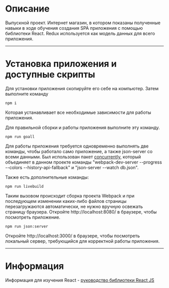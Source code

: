 # Описание
Выпускной проект. Интернет магазин, в котором показаны полученные навыки в ходе обучения создания SPA приложения с помощью библиотеки React. Redux используется как модель данных для всего приложения.
_____
# Установка приложения и доступные скрипты
Для установки приложения скопируйте его себе на компьютер. Затем выполните команду

    npm i
 Которая устанавливает все необходимые зависимости для работы приложения.


Для правильной сборки и работы приложения выполните эту команду.

    npm run goall
 Для работы приложения требуется одновременно выполнять две команды, чтобы работало само приложение, а также json-server со всеми данными. Был использован пакет [concurrently](https://www.npmjs.com/package/concurrently?activeTab=readme), который объединяет в данном проекте команды "webpack-dev-server --progress --colors --history-api-fallback" и "json-server --watch db.json".

Также есть дополнительные команды:

    npm run livebuild
Таким вызовом происходит сборка проекта Webpack и при последующем изменении каких-либо файлов страницы перезагружаются автоматически, не нужно вручную освежать страницу браузера. Откройте http://localhost:8080/ в браузере, чтобы посмотреть приложение.

    npm run json:server
Откройте http://localhost:3000/ в браузере, чтобы посмотреть локальный сервер, требующийся для корректной работы приложения.
_____
# Информация 
Информация для изучения React - [руководство библиотеки React JS](https://reactjs.org/)




